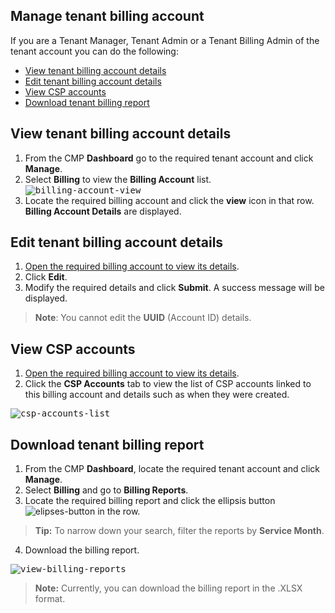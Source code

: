 ## Manage tenant billing account

If you are a Tenant Manager, Tenant Admin or a Tenant Billing Admin of the tenant account you can do the following:

- [View tenant billing account details](#view-tenant-billing-account-details)
- [Edit tenant billing account details](#edit-tenant-billing-account-details)
- [View CSP accounts](#view-csp-accounts)
- [Download tenant billing report](#download-tenant-billing-report)


## View tenant billing account details

1. From the CMP **Dashboard** go to the required tenant account and click **Manage**.
2. Select **Billing** to view the **Billing Account** list.
<kbd>![billing-account-view](images/billing-account-view.png)</kbd>
3. Locate the required billing account and click the **view** icon in that row. **Billing Account Details** are displayed.

## Edit tenant billing account details

1. [Open the required billing account to view its details](#view-tenant-billing-account-details).
2. Click **Edit**.
3. Modify the required details and click **Submit**. A success message will be displayed.

> **Note**: You cannot edit the **UUID** (Account ID) details.

## View CSP accounts

1. [Open the required billing account to view its details](#view-tenant-billing-account-details).
2. Click the **CSP Accounts** tab to view the list of CSP accounts linked to this billing account and details such as when they were created.

<kbd>![csp-accounts-list](images/billing-account-view-csp-accounts.png)</kbd>

## Download tenant billing report

1. From the CMP **Dashboard**, locate the required tenant account and click **Manage**.
2. Select **Billing** and go to **Billing Reports**.
3. Locate the required billing report and click the ellipsis button ![elipses-button](images/elipses-button.png) in the row.

> **Tip:** To narrow down your search, filter the reports by **Service Month**.

4. Download the billing report.

<kbd>![view-billing-reports](images/view-billing-reports.png)</kbd>

> **Note:**
> Currently, you can download the billing report in the .XLSX format.

